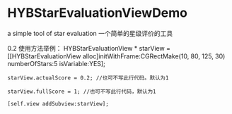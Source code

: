 # HYBStarEvaluationViewDemo
a simple tool of star evaluation  一个简单的星级评价的工具

0.2 使用方法举例：
    HYBStarEvaluationView * starView = [[HYBStarEvaluationView alloc]initWithFrame:CGRectMake(10, 80, 125, 30) numberOfStars:5 isVariable:YES];
    
    starView.actualScore = 0.2; //也可不写此行代码。默认为1
    
    starView.fullScore = 1; //也可不写此行代码，默认为1
    
    [self.view addSubview:starView];
